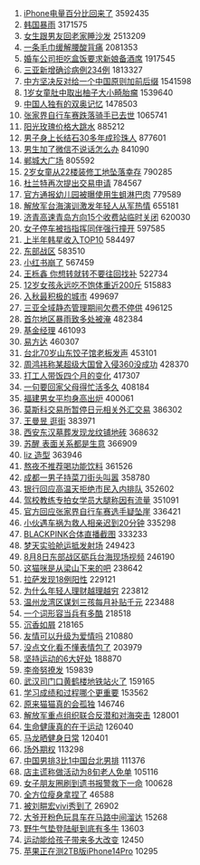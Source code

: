 1. [iPhone电量百分比回来了](https://s.weibo.com//weibo?q=%23iPhone%E7%94%B5%E9%87%8F%E7%99%BE%E5%88%86%E6%AF%94%E5%9B%9E%E6%9D%A5%E4%BA%86%23&Refer=top) 3592435
2. [韩国暴雨](https://s.weibo.com//weibo?q=%23%E9%9F%A9%E5%9B%BD%E6%9A%B4%E9%9B%A8%23&Refer=top) 3171575
3. [女生跟男友回老家睡沙发](https://s.weibo.com//weibo?q=%23%E5%A5%B3%E7%94%9F%E8%B7%9F%E7%94%B7%E5%8F%8B%E5%9B%9E%E8%80%81%E5%AE%B6%E7%9D%A1%E6%B2%99%E5%8F%91%23&Refer=top) 2513209
4. [一条毛巾缓解腰酸背痛](https://s.weibo.com//weibo?q=%23%E4%B8%80%E6%9D%A1%E6%AF%9B%E5%B7%BE%E7%BC%93%E8%A7%A3%E8%85%B0%E9%85%B8%E8%83%8C%E7%97%9B%23&Refer=top) 2081353
5. [婚车公司拒吃盒饭要求新娘备酒席](https://s.weibo.com//weibo?q=%23%E5%A9%9A%E8%BD%A6%E5%85%AC%E5%8F%B8%E6%8B%92%E5%90%83%E7%9B%92%E9%A5%AD%E8%A6%81%E6%B1%82%E6%96%B0%E5%A8%98%E5%A4%87%E9%85%92%E5%B8%AD%23&Refer=top) 1917545
6. [三亚新增确诊病例234例](https://s.weibo.com//weibo?q=%23%E4%B8%89%E4%BA%9A%E6%96%B0%E5%A2%9E%E7%A1%AE%E8%AF%8A%E7%97%85%E4%BE%8B234%E4%BE%8B%23&Refer=top) 1813327
7. [中方坚决反对给一个中国原则加前后缀](https://s.weibo.com//weibo?q=%23%E4%B8%AD%E6%96%B9%E5%9D%9A%E5%86%B3%E5%8F%8D%E5%AF%B9%E7%BB%99%E4%B8%80%E4%B8%AA%E4%B8%AD%E5%9B%BD%E5%8E%9F%E5%88%99%E5%8A%A0%E5%89%8D%E5%90%8E%E7%BC%80%23&Refer=top) 1541598
8. [1岁女童肚中取出柚子大小畸胎瘤](https://s.weibo.com//weibo?q=%231%E5%B2%81%E5%A5%B3%E7%AB%A5%E8%82%9A%E4%B8%AD%E5%8F%96%E5%87%BA%E6%9F%9A%E5%AD%90%E5%A4%A7%E5%B0%8F%E7%95%B8%E8%83%8E%E7%98%A4%23&Refer=top) 1539640
9. [中国人独有的双奥记忆](https://s.weibo.com//weibo?q=%23%E4%B8%AD%E5%9B%BD%E4%BA%BA%E7%8B%AC%E6%9C%89%E7%9A%84%E5%8F%8C%E5%A5%A5%E8%AE%B0%E5%BF%86%23&Refer=top) 1478503
10. [张家界自行车赛跌落骑手已去世](https://s.weibo.com//weibo?q=%23%E5%BC%A0%E5%AE%B6%E7%95%8C%E8%87%AA%E8%A1%8C%E8%BD%A6%E8%B5%9B%E8%B7%8C%E8%90%BD%E9%AA%91%E6%89%8B%E5%B7%B2%E5%8E%BB%E4%B8%96%23&Refer=top) 1065741
11. [阳光玫瑰价格大跳水](https://s.weibo.com//weibo?q=%23%E9%98%B3%E5%85%89%E7%8E%AB%E7%91%B0%E4%BB%B7%E6%A0%BC%E5%A4%A7%E8%B7%B3%E6%B0%B4%23&Refer=top) 885212
12. [男子身上长结石30多年成珍珠人](https://s.weibo.com//weibo?q=%23%E7%94%B7%E5%AD%90%E8%BA%AB%E4%B8%8A%E9%95%BF%E7%BB%93%E7%9F%B330%E5%A4%9A%E5%B9%B4%E6%88%90%E7%8F%8D%E7%8F%A0%E4%BA%BA%23&Refer=top) 877601
13. [男生加了微信不说话怎么办](https://s.weibo.com//weibo?q=%23%E7%94%B7%E7%94%9F%E5%8A%A0%E4%BA%86%E5%BE%AE%E4%BF%A1%E4%B8%8D%E8%AF%B4%E8%AF%9D%E6%80%8E%E4%B9%88%E5%8A%9E%23&Refer=top) 841090
14. [郸城大广场](https://s.weibo.com//weibo?q=%E9%83%B8%E5%9F%8E%E5%A4%A7%E5%B9%BF%E5%9C%BA&Refer=top) 805592
15. [2岁女童从22楼装修工地坠落幸存](https://s.weibo.com//weibo?q=%232%E5%B2%81%E5%A5%B3%E7%AB%A5%E4%BB%8E22%E6%A5%BC%E8%A3%85%E4%BF%AE%E5%B7%A5%E5%9C%B0%E5%9D%A0%E8%90%BD%E5%B9%B8%E5%AD%98%23&Refer=top) 790285
16. [杜兰特再次提出交易申请](https://s.weibo.com//weibo?q=%23%E6%9D%9C%E5%85%B0%E7%89%B9%E5%86%8D%E6%AC%A1%E6%8F%90%E5%87%BA%E4%BA%A4%E6%98%93%E7%94%B3%E8%AF%B7%23&Refer=top) 784567
17. [官方通报幼儿园被曝使用生蛆淋巴肉](https://s.weibo.com//weibo?q=%23%E5%AE%98%E6%96%B9%E9%80%9A%E6%8A%A5%E5%B9%BC%E5%84%BF%E5%9B%AD%E8%A2%AB%E6%9B%9D%E4%BD%BF%E7%94%A8%E7%94%9F%E8%9B%86%E6%B7%8B%E5%B7%B4%E8%82%89%23&Refer=top) 779589
18. [解放军台海演训激发年轻人从军热情](https://s.weibo.com//weibo?q=%23%E8%A7%A3%E6%94%BE%E5%86%9B%E5%8F%B0%E6%B5%B7%E6%BC%94%E8%AE%AD%E6%BF%80%E5%8F%91%E5%B9%B4%E8%BD%BB%E4%BA%BA%E4%BB%8E%E5%86%9B%E7%83%AD%E6%83%85%23&Refer=top) 655181
19. [济青高速青岛方向15个收费站临时关闭](https://s.weibo.com//weibo?q=%23%E6%B5%8E%E9%9D%92%E9%AB%98%E9%80%9F%E9%9D%92%E5%B2%9B%E6%96%B9%E5%90%9115%E4%B8%AA%E6%94%B6%E8%B4%B9%E7%AB%99%E4%B8%B4%E6%97%B6%E5%85%B3%E9%97%AD%23&Refer=top) 620030
20. [女子停车被挡指挥同伴强行撞开](https://s.weibo.com//weibo?q=%23%E5%A5%B3%E5%AD%90%E5%81%9C%E8%BD%A6%E8%A2%AB%E6%8C%A1%E6%8C%87%E6%8C%A5%E5%90%8C%E4%BC%B4%E5%BC%BA%E8%A1%8C%E6%92%9E%E5%BC%80%23&Refer=top) 597585
21. [上半年韩星收入TOP10](https://s.weibo.com//weibo?q=%23%E4%B8%8A%E5%8D%8A%E5%B9%B4%E9%9F%A9%E6%98%9F%E6%94%B6%E5%85%A5TOP10%23&Refer=top) 584497
22. [东部战区](https://s.weibo.com//weibo?q=%23%E4%B8%9C%E9%83%A8%E6%88%98%E5%8C%BA%23&Refer=top) 583510
23. [小红书崩了](https://s.weibo.com//weibo?q=%23%E5%B0%8F%E7%BA%A2%E4%B9%A6%E5%B4%A9%E4%BA%86%23&Refer=top) 567459
24. [王栎鑫 你想转就转不要往回找补](https://s.weibo.com//weibo?q=%E7%8E%8B%E6%A0%8E%E9%91%AB%20%E4%BD%A0%E6%83%B3%E8%BD%AC%E5%B0%B1%E8%BD%AC%E4%B8%8D%E8%A6%81%E5%BE%80%E5%9B%9E%E6%89%BE%E8%A1%A5&Refer=top) 522734
25. [12岁女孩永远吃不饱体重近200斤](https://s.weibo.com//weibo?q=%2312%E5%B2%81%E5%A5%B3%E5%AD%A9%E6%B0%B8%E8%BF%9C%E5%90%83%E4%B8%8D%E9%A5%B1%E4%BD%93%E9%87%8D%E8%BF%91200%E6%96%A4%23&Refer=top) 515883
26. [入秋最积极的城市](https://s.weibo.com//weibo?q=%23%E5%85%A5%E7%A7%8B%E6%9C%80%E7%A7%AF%E6%9E%81%E7%9A%84%E5%9F%8E%E5%B8%82%23&Refer=top) 499697
27. [三亚全域静态管理期间欠费不停供](https://s.weibo.com//weibo?q=%23%E4%B8%89%E4%BA%9A%E5%85%A8%E5%9F%9F%E9%9D%99%E6%80%81%E7%AE%A1%E7%90%86%E6%9C%9F%E9%97%B4%E6%AC%A0%E8%B4%B9%E4%B8%8D%E5%81%9C%E4%BE%9B%23&Refer=top) 496125
28. [首尔地区暴雨致多处被淹](https://s.weibo.com//weibo?q=%23%E9%A6%96%E5%B0%94%E5%9C%B0%E5%8C%BA%E6%9A%B4%E9%9B%A8%E8%87%B4%E5%A4%9A%E5%A4%84%E8%A2%AB%E6%B7%B9%23&Refer=top) 482384
29. [基金经理](https://s.weibo.com//weibo?q=%E5%9F%BA%E9%87%91%E7%BB%8F%E7%90%86&Refer=top) 461093
30. [易方达](https://s.weibo.com//weibo?q=%E6%98%93%E6%96%B9%E8%BE%BE&Refer=top) 460307
31. [台北70岁山东饺子馆老板发声](https://s.weibo.com//weibo?q=%23%E5%8F%B0%E5%8C%9770%E5%B2%81%E5%B1%B1%E4%B8%9C%E9%A5%BA%E5%AD%90%E9%A6%86%E8%80%81%E6%9D%BF%E5%8F%91%E5%A3%B0%23&Refer=top) 453101
32. [周鸿祎称某超级大国曾入侵360没成功](https://s.weibo.com//weibo?q=%23%E5%91%A8%E9%B8%BF%E7%A5%8E%E7%A7%B0%E6%9F%90%E8%B6%85%E7%BA%A7%E5%A4%A7%E5%9B%BD%E6%9B%BE%E5%85%A5%E4%BE%B5360%E6%B2%A1%E6%88%90%E5%8A%9F%23&Refer=top) 428370
33. [打工人带饭四个月的变化](https://s.weibo.com//weibo?q=%23%E6%89%93%E5%B7%A5%E4%BA%BA%E5%B8%A6%E9%A5%AD%E5%9B%9B%E4%B8%AA%E6%9C%88%E7%9A%84%E5%8F%98%E5%8C%96%23&Refer=top) 417307
34. [一句要回家父母得忙活多久](https://s.weibo.com//weibo?q=%23%E4%B8%80%E5%8F%A5%E8%A6%81%E5%9B%9E%E5%AE%B6%E7%88%B6%E6%AF%8D%E5%BE%97%E5%BF%99%E6%B4%BB%E5%A4%9A%E4%B9%85%23&Refer=top) 408184
35. [福建男女平均身高出炉](https://s.weibo.com//weibo?q=%23%E7%A6%8F%E5%BB%BA%E7%94%B7%E5%A5%B3%E5%B9%B3%E5%9D%87%E8%BA%AB%E9%AB%98%E5%87%BA%E7%82%89%23&Refer=top) 400061
36. [莫斯科交易所暂停日元相关外汇交易](https://s.weibo.com//weibo?q=%23%E8%8E%AB%E6%96%AF%E7%A7%91%E4%BA%A4%E6%98%93%E6%89%80%E6%9A%82%E5%81%9C%E6%97%A5%E5%85%83%E7%9B%B8%E5%85%B3%E5%A4%96%E6%B1%87%E4%BA%A4%E6%98%93%23&Refer=top) 386302
37. [王曼昱 逛街](https://s.weibo.com//weibo?q=%E7%8E%8B%E6%9B%BC%E6%98%B1%20%E9%80%9B%E8%A1%97&Refer=top) 383971
38. [西安东汉墓葬发现龙纹铺地砖](https://s.weibo.com//weibo?q=%23%E8%A5%BF%E5%AE%89%E4%B8%9C%E6%B1%89%E5%A2%93%E8%91%AC%E5%8F%91%E7%8E%B0%E9%BE%99%E7%BA%B9%E9%93%BA%E5%9C%B0%E7%A0%96%23&Refer=top) 368632
39. [苏醒 表面关系都是生意](https://s.weibo.com//weibo?q=%E8%8B%8F%E9%86%92%20%E8%A1%A8%E9%9D%A2%E5%85%B3%E7%B3%BB%E9%83%BD%E6%98%AF%E7%94%9F%E6%84%8F&Refer=top) 366909
40. [liz 造型](https://s.weibo.com//weibo?q=liz%20%E9%80%A0%E5%9E%8B&Refer=top) 363946
41. [熬夜不推荐喝功能饮料](https://s.weibo.com//weibo?q=%23%E7%86%AC%E5%A4%9C%E4%B8%8D%E6%8E%A8%E8%8D%90%E5%96%9D%E5%8A%9F%E8%83%BD%E9%A5%AE%E6%96%99%23&Refer=top) 361526
42. [成都一男子持菜刀街头叫嚣](https://s.weibo.com//weibo?q=%23%E6%88%90%E9%83%BD%E4%B8%80%E7%94%B7%E5%AD%90%E6%8C%81%E8%8F%9C%E5%88%80%E8%A1%97%E5%A4%B4%E5%8F%AB%E5%9A%A3%23&Refer=top) 358780
43. [银行回应高温天拒绝市民入内排队](https://s.weibo.com//weibo?q=%23%E9%93%B6%E8%A1%8C%E5%9B%9E%E5%BA%94%E9%AB%98%E6%B8%A9%E5%A4%A9%E6%8B%92%E7%BB%9D%E5%B8%82%E6%B0%91%E5%85%A5%E5%86%85%E6%8E%92%E9%98%9F%23&Refer=top) 352602
44. [驾校教练专拍女学员大腿称因有流量](https://s.weibo.com//weibo?q=%23%E9%A9%BE%E6%A0%A1%E6%95%99%E7%BB%83%E4%B8%93%E6%8B%8D%E5%A5%B3%E5%AD%A6%E5%91%98%E5%A4%A7%E8%85%BF%E7%A7%B0%E5%9B%A0%E6%9C%89%E6%B5%81%E9%87%8F%23&Refer=top) 351091
45. [官方回应张家界自行车赛选手疑坠崖](https://s.weibo.com//weibo?q=%23%E5%AE%98%E6%96%B9%E5%9B%9E%E5%BA%94%E5%BC%A0%E5%AE%B6%E7%95%8C%E8%87%AA%E8%A1%8C%E8%BD%A6%E8%B5%9B%E9%80%89%E6%89%8B%E7%96%91%E5%9D%A0%E5%B4%96%23&Refer=top) 336421
46. [小伙遇车祸为救人相亲迟到20分钟](https://s.weibo.com//weibo?q=%23%E5%B0%8F%E4%BC%99%E9%81%87%E8%BD%A6%E7%A5%B8%E4%B8%BA%E6%95%91%E4%BA%BA%E7%9B%B8%E4%BA%B2%E8%BF%9F%E5%88%B020%E5%88%86%E9%92%9F%23&Refer=top) 335298
47. [BLACKPINK合体直播截图](https://s.weibo.com//weibo?q=%23BLACKPINK%E5%90%88%E4%BD%93%E7%9B%B4%E6%92%AD%E6%88%AA%E5%9B%BE%23&Refer=top) 333233
48. [梦天实验舱运抵发射场](https://s.weibo.com//weibo?q=%23%E6%A2%A6%E5%A4%A9%E5%AE%9E%E9%AA%8C%E8%88%B1%E8%BF%90%E6%8A%B5%E5%8F%91%E5%B0%84%E5%9C%BA%23&Refer=top) 249423
49. [8月8日东部战区砺兵台海现场视频](https://s.weibo.com//weibo?q=%238%E6%9C%888%E6%97%A5%E4%B8%9C%E9%83%A8%E6%88%98%E5%8C%BA%E7%A0%BA%E5%85%B5%E5%8F%B0%E6%B5%B7%E7%8E%B0%E5%9C%BA%E8%A7%86%E9%A2%91%23&Refer=top) 246190
50. [这猫咪是从梁山下来的吧](https://s.weibo.com//weibo?q=%23%E8%BF%99%E7%8C%AB%E5%92%AA%E6%98%AF%E4%BB%8E%E6%A2%81%E5%B1%B1%E4%B8%8B%E6%9D%A5%E7%9A%84%E5%90%A7%23&Refer=top) 238642
51. [拉萨发现18例阳性](https://s.weibo.com//weibo?q=%23%E6%8B%89%E8%90%A8%E5%8F%91%E7%8E%B018%E4%BE%8B%E9%98%B3%E6%80%A7%23&Refer=top) 229121
52. [为什么年轻人理财越理越穷](https://s.weibo.com//weibo?q=%23%E4%B8%BA%E4%BB%80%E4%B9%88%E5%B9%B4%E8%BD%BB%E4%BA%BA%E7%90%86%E8%B4%A2%E8%B6%8A%E7%90%86%E8%B6%8A%E7%A9%B7%23&Refer=top) 223812
53. [温州龙湾区谋划三孩每月补贴千元](https://s.weibo.com//weibo?q=%23%E6%B8%A9%E5%B7%9E%E9%BE%99%E6%B9%BE%E5%8C%BA%E8%B0%8B%E5%88%92%E4%B8%89%E5%AD%A9%E6%AF%8F%E6%9C%88%E8%A1%A5%E8%B4%B4%E5%8D%83%E5%85%83%23&Refer=top) 223488
54. [一个词形容当兵有多酷](https://s.weibo.com//weibo?q=%23%E4%B8%80%E4%B8%AA%E8%AF%8D%E5%BD%A2%E5%AE%B9%E5%BD%93%E5%85%B5%E6%9C%89%E5%A4%9A%E9%85%B7%23&Refer=top) 218518
55. [沉香如屑](https://s.weibo.com//weibo?q=%23%E6%B2%89%E9%A6%99%E5%A6%82%E5%B1%91%23&Refer=top) 218165
56. [友情可以升级为爱情吗](https://s.weibo.com//weibo?q=%23%E5%8F%8B%E6%83%85%E5%8F%AF%E4%BB%A5%E5%8D%87%E7%BA%A7%E4%B8%BA%E7%88%B1%E6%83%85%E5%90%97%23&Refer=top) 210880
57. [没点文化看不懂表情包了](https://s.weibo.com//weibo?q=%23%E6%B2%A1%E7%82%B9%E6%96%87%E5%8C%96%E7%9C%8B%E4%B8%8D%E6%87%82%E8%A1%A8%E6%83%85%E5%8C%85%E4%BA%86%23&Refer=top) 203979
58. [坚持运动的6大好处](https://s.weibo.com//weibo?q=%23%E5%9D%9A%E6%8C%81%E8%BF%90%E5%8A%A8%E7%9A%846%E5%A4%A7%E5%A5%BD%E5%A4%84%23&Refer=top) 188870
59. [李帝努撩发](https://s.weibo.com//weibo?q=%23%E6%9D%8E%E5%B8%9D%E5%8A%AA%E6%92%A9%E5%8F%91%23&Refer=top) 159839
60. [武汉司门口黄鹤楼地铁站火了](https://s.weibo.com//weibo?q=%23%E6%AD%A6%E6%B1%89%E5%8F%B8%E9%97%A8%E5%8F%A3%E9%BB%84%E9%B9%A4%E6%A5%BC%E5%9C%B0%E9%93%81%E7%AB%99%E7%81%AB%E4%BA%86%23&Refer=top) 159165
61. [学习成绩和过程哪个更重要](https://s.weibo.com//weibo?q=%23%E5%AD%A6%E4%B9%A0%E6%88%90%E7%BB%A9%E5%92%8C%E8%BF%87%E7%A8%8B%E5%93%AA%E4%B8%AA%E6%9B%B4%E9%87%8D%E8%A6%81%23&Refer=top) 153562
62. [原来猫猫真的会孤独](https://s.weibo.com//weibo?q=%23%E5%8E%9F%E6%9D%A5%E7%8C%AB%E7%8C%AB%E7%9C%9F%E7%9A%84%E4%BC%9A%E5%AD%A4%E7%8B%AC%23&Refer=top) 146746
63. [解放军重点组织联合反潜和对海突击](https://s.weibo.com//weibo?q=%23%E8%A7%A3%E6%94%BE%E5%86%9B%E9%87%8D%E7%82%B9%E7%BB%84%E7%BB%87%E8%81%94%E5%90%88%E5%8F%8D%E6%BD%9C%E5%92%8C%E5%AF%B9%E6%B5%B7%E7%AA%81%E5%87%BB%23&Refer=top) 128001
64. [生命健康真的在于运动](https://s.weibo.com//weibo?q=%23%E7%94%9F%E5%91%BD%E5%81%A5%E5%BA%B7%E7%9C%9F%E7%9A%84%E5%9C%A8%E4%BA%8E%E8%BF%90%E5%8A%A8%23&Refer=top) 126040
65. [马龙晒健身日常](https://s.weibo.com//weibo?q=%23%E9%A9%AC%E9%BE%99%E6%99%92%E5%81%A5%E8%BA%AB%E6%97%A5%E5%B8%B8%23&Refer=top) 120401
66. [场外期权](https://s.weibo.com//weibo?q=%23%E5%9C%BA%E5%A4%96%E6%9C%9F%E6%9D%83%23&Refer=top) 113298
67. [中国男排3比1中国台北男排](https://s.weibo.com//weibo?q=%23%E4%B8%AD%E5%9B%BD%E7%94%B7%E6%8E%923%E6%AF%941%E4%B8%AD%E5%9B%BD%E5%8F%B0%E5%8C%97%E7%94%B7%E6%8E%92%23&Refer=top) 111376
68. [店主谎称做活动为8旬老人免单](https://s.weibo.com//weibo?q=%23%E5%BA%97%E4%B8%BB%E8%B0%8E%E7%A7%B0%E5%81%9A%E6%B4%BB%E5%8A%A8%E4%B8%BA8%E6%97%AC%E8%80%81%E4%BA%BA%E5%85%8D%E5%8D%95%23&Refer=top) 105116
69. [女子朋友圈刷到遗书报警救下一命](https://s.weibo.com//weibo?q=%23%E5%A5%B3%E5%AD%90%E6%9C%8B%E5%8F%8B%E5%9C%88%E5%88%B7%E5%88%B0%E9%81%97%E4%B9%A6%E6%8A%A5%E8%AD%A6%E6%95%91%E4%B8%8B%E4%B8%80%E5%91%BD%23&Refer=top) 100628
70. [全方位瘦身拿捏了](https://s.weibo.com//weibo?q=%23%E5%85%A8%E6%96%B9%E4%BD%8D%E7%98%A6%E8%BA%AB%E6%8B%BF%E6%8D%8F%E4%BA%86%23&Refer=top) 46588
71. [被刘畊宏vivi秀到了](https://s.weibo.com//weibo?q=%23%E8%A2%AB%E5%88%98%E7%95%8A%E5%AE%8Fvivi%E7%A7%80%E5%88%B0%E4%BA%86%23&Refer=top) 26902
72. [大爷开粉色玩具车在马路中间溜达](https://s.weibo.com//weibo?q=%23%E5%A4%A7%E7%88%B7%E5%BC%80%E7%B2%89%E8%89%B2%E7%8E%A9%E5%85%B7%E8%BD%A6%E5%9C%A8%E9%A9%AC%E8%B7%AF%E4%B8%AD%E9%97%B4%E6%BA%9C%E8%BE%BE%23&Refer=top) 15268
73. [野牛气垫登陆艇到底有多牛](https://s.weibo.com//weibo?q=%23%E9%87%8E%E7%89%9B%E6%B0%94%E5%9E%AB%E7%99%BB%E9%99%86%E8%89%87%E5%88%B0%E5%BA%95%E6%9C%89%E5%A4%9A%E7%89%9B%23&Refer=top) 13603
74. [运动能给孩子带来多大改变](https://s.weibo.com//weibo?q=%23%E8%BF%90%E5%8A%A8%E8%83%BD%E7%BB%99%E5%AD%A9%E5%AD%90%E5%B8%A6%E6%9D%A5%E5%A4%9A%E5%A4%A7%E6%94%B9%E5%8F%98%23&Refer=top) 12450
75. [苹果正在测2TB版iPhone14Pro](https://s.weibo.com//weibo?q=%23%E8%8B%B9%E6%9E%9C%E6%AD%A3%E5%9C%A8%E6%B5%8B2TB%E7%89%88iPhone14Pro%23&Refer=top) 10295
